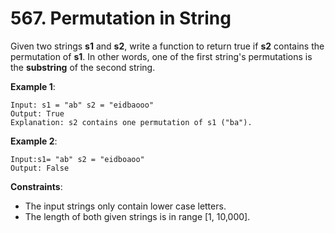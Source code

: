 # 567. Permutation in String

Given two strings **s1** and **s2**, write a function to return true if **s2** contains the permutation of **s1**. In other words, one of the first string's permutations is the **substring** of the second string.

**Example 1**:

```
Input: s1 = "ab" s2 = "eidbaooo"
Output: True
Explanation: s2 contains one permutation of s1 ("ba").
```

**Example 2**:

```
Input:s1= "ab" s2 = "eidboaoo"
Output: False
```

**Constraints**:

- The input strings only contain lower case letters.
- The length of both given strings is in range [1, 10,000].